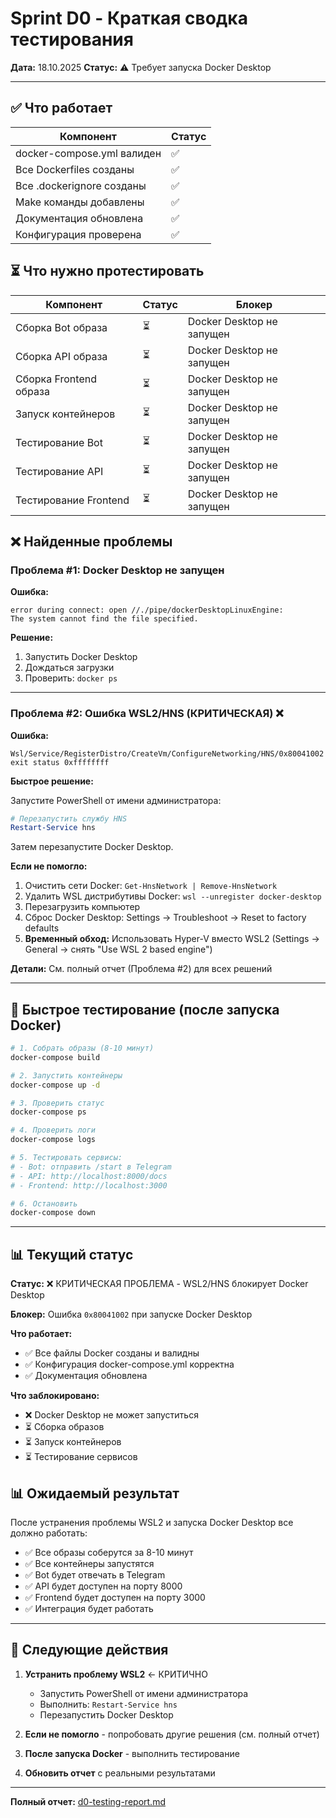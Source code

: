 # Sprint D0 - Краткая сводка тестирования

**Дата:** 18.10.2025
**Статус:** ⚠️ Требует запуска Docker Desktop

---

## ✅ Что работает

| Компонент | Статус |
|-----------|--------|
| docker-compose.yml валиден | ✅ |
| Все Dockerfiles созданы | ✅ |
| Все .dockerignore созданы | ✅ |
| Make команды добавлены | ✅ |
| Документация обновлена | ✅ |
| Конфигурация проверена | ✅ |

## ⏳ Что нужно протестировать

| Компонент | Статус | Блокер |
|-----------|--------|---------|
| Сборка Bot образа | ⏳ | Docker Desktop не запущен |
| Сборка API образа | ⏳ | Docker Desktop не запущен |
| Сборка Frontend образа | ⏳ | Docker Desktop не запущен |
| Запуск контейнеров | ⏳ | Docker Desktop не запущен |
| Тестирование Bot | ⏳ | Docker Desktop не запущен |
| Тестирование API | ⏳ | Docker Desktop не запущен |
| Тестирование Frontend | ⏳ | Docker Desktop не запущен |

## ❌ Найденные проблемы

### Проблема #1: Docker Desktop не запущен

**Ошибка:**
```
error during connect: open //./pipe/dockerDesktopLinuxEngine: 
The system cannot find the file specified.
```

**Решение:**
1. Запустить Docker Desktop
2. Дождаться загрузки
3. Проверить: `docker ps`

---

### Проблема #2: Ошибка WSL2/HNS (КРИТИЧЕСКАЯ) ❌

**Ошибка:**
```
Wsl/Service/RegisterDistro/CreateVm/ConfigureNetworking/HNS/0x80041002
exit status 0xffffffff
```

**Быстрое решение:**

Запустите PowerShell от имени администратора:

```powershell
# Перезапустить службу HNS
Restart-Service hns
```

Затем перезапустите Docker Desktop.

**Если не помогло:**

1. Очистить сети Docker: `Get-HnsNetwork | Remove-HnsNetwork`
2. Удалить WSL дистрибутивы Docker: `wsl --unregister docker-desktop`
3. Перезагрузить компьютер
4. Сброс Docker Desktop: Settings → Troubleshoot → Reset to factory defaults
5. **Временный обход:** Использовать Hyper-V вместо WSL2 (Settings → General → снять "Use WSL 2 based engine")

**Детали:** См. полный отчет (Проблема #2) для всех решений

---

## 🚀 Быстрое тестирование (после запуска Docker)

```bash
# 1. Собрать образы (8-10 минут)
docker-compose build

# 2. Запустить контейнеры
docker-compose up -d

# 3. Проверить статус
docker-compose ps

# 4. Проверить логи
docker-compose logs

# 5. Тестировать сервисы:
# - Bot: отправить /start в Telegram
# - API: http://localhost:8000/docs
# - Frontend: http://localhost:3000

# 6. Остановить
docker-compose down
```

---

## 📊 Текущий статус

**Статус:** ❌ КРИТИЧЕСКАЯ ПРОБЛЕМА - WSL2/HNS блокирует Docker Desktop

**Блокер:** Ошибка `0x80041002` при запуске Docker Desktop

**Что работает:**
- ✅ Все файлы Docker созданы и валидны
- ✅ Конфигурация docker-compose.yml корректна
- ✅ Документация обновлена

**Что заблокировано:**
- ❌ Docker Desktop не может запуститься
- ⏳ Сборка образов
- ⏳ Запуск контейнеров
- ⏳ Тестирование сервисов

## 📊 Ожидаемый результат

После устранения проблемы WSL2 и запуска Docker Desktop все должно работать:
- ✅ Все образы соберутся за 8-10 минут
- ✅ Все контейнеры запустятся
- ✅ Bot будет отвечать в Telegram
- ✅ API будет доступен на порту 8000
- ✅ Frontend будет доступен на порту 3000
- ✅ Интеграция будет работать

---

## 📝 Следующие действия

1. **Устранить проблему WSL2** ← КРИТИЧНО
   - Запустить PowerShell от имени администратора
   - Выполнить: `Restart-Service hns`
   - Перезапустить Docker Desktop
   
2. **Если не помогло** - попробовать другие решения (см. полный отчет)

3. **После запуска Docker** - выполнить тестирование

4. **Обновить отчет** с реальными результатами

---

**Полный отчет:** [d0-testing-report.md](d0-testing-report.md)


